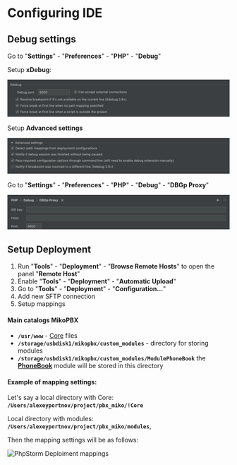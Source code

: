 # Configuring IDE

## Debug settings

Go to "**Settings**" - "**Preferences**" - "**PHP**" - "**Debug**"

Setup **xDebug**:

![xDebug setup PHP Storm](../../.gitbook/assets/sdebug-Preferences.png)

Setup **Advanced settings**

![](../../.gitbook/assets/advanced-Preferences.png)

Go to "**Settings**" - "**Preferences**" - "**PHP**" - "**Debug**" - "**DBGp Proxy**"&#x20;

![](../../.gitbook/assets/dbgp-Preferences.png)

## Setup Deployment

1. Run "**Tools**" - "**Deployment**" - "**Browse Remote Hosts**" to open the panel "**Remote Host**"
2. Enable "**Tools**" - "**Deployment**" - "**Automatic Upload**"
3. Go to "**Tools**" - "**Deployment**" - "**Configuration...**"
4. Add new SFTP connection&#x20;
5. Setup mappings&#x20;



#### Main catalogs MikoPBX

* **`/usr/www`** - [Core](https://github.com/mikopbx/Core) files
* **`/storage/usbdisk1/mikopbx/custom_modules`** - directory for storing modules
* **`/storage/usbdisk1/mikopbx/custom_modules/ModulePhoneBook`** the [**PhoneBook**](https://github.com/mikopbx/ModulePhoneBook) module will be stored in this directory&#x20;

#### Example of mapping settings:

Let's say a local directory with Core: **`/Users/alexeyportnov/project/pbx_miko/!Core`**

Local directory with modules: **`/Users/alexeyportnov/project/pbx_miko/modules`**, &#x20;

Then the mapping settings will be as follows:

![PhpStorm Deploiment mappings](../../.gitbook/assets/Deployment\_и\_\_Core\_–\_PbxExtensionSetupBase\_php\_\_\_Core\_.png)

